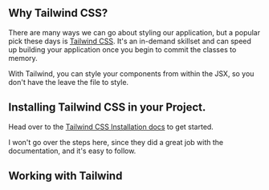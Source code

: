 ## Why Tailwind CSS?

There are many ways we can go about styling our application, but a popular pick these days is [Tailwind CSS](https://tailwindcss.com/). It's an in-demand skillset and can speed up building your application once you begin to commit the classes to memory.

With Tailwind, you can style your components from within the JSX, so you don't have the leave the file to style.

## Installing Tailwind CSS in your Project.

Head over to the [Tailwind CSS Installation docs](https://tailwindcss.com/docs/installation) to get started.

I won't go over the steps here, since they did a great job with the documentation, and it's easy to follow.

## Working with Tailwind

